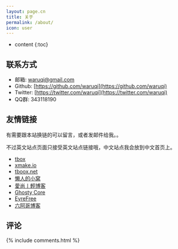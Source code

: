 ```yaml
---
layout: page.cn
title: 关于
permalink: /about/
icon: user
---
```


* content
{:toc}

## 联系方式

* 邮箱: [waruqi@gmail.com](waruqi@gmail.com)
* Github: [https://github.com/waruqi](https://github.com/waruqi)
* Twitter: [https://twitter.com/waruqi](https://twitter.com/waruqi)
* QQ群: 343118190

## 友情链接

有需要跟本站换链的可以留言，或者发邮件给我。。

不过英文站点页面只接受英文站点链接哦，中文站点我会放到中文首页上。

* [tbox](http://github.com/waruqi/tbox)
* [xmake.io](http://www.xmake.io/cn)
* [tboox.net](http://www.tboox.net/cn)
* [懒人的小窝](http://www.suppore.cn)
* [愛尚丨輕博客](http://crackerme.github.io/)
* [Ghosty Core](http://blog.a0z.me)
* [EyreFree](http://www.eyrefree.org)
* [六阿哥博客](https://blog.6ag.cn)


## 评论

{% include comments.html %}
